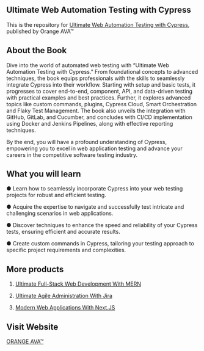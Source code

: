 ## Ultimate Web Automation Testing with Cypress


This is the repository for [Ultimate Web Automation Testing with Cypress](https://orangeava.com/products/ultimate-web-automation-testing-with-cypress), published by Orange AVA™


## About the Book
Dive into the world of automated web testing with “Ultimate Web Automation Testing with Cypress.” From foundational concepts to advanced techniques, the book equips professionals with the skills to seamlessly integrate Cypress into their workflow. Starting with setup and basic tests, it progresses to cover end-to-end, component, API, and data-driven testing with practical examples and best practices. Further, it explores advanced topics like custom commands, plugins, Cypress Cloud, Smart Orchestration and Flaky Test Management. The book also unveils the integration with GitHub, GitLab, and Cucumber, and concludes with CI/CD implementation using Docker and Jenkins Pipelines, along with effective reporting techniques. 

By the end, you will have a profound understanding of Cypress, empowering you to excel in web application testing and advance your careers in the competitive software testing industry.


## What you will learn

● Learn how to seamlessly incorporate Cypress into your web testing projects for robust and efficient testing.

● Acquire the expertise to navigate and successfully test intricate and challenging scenarios in web applications.

● Discover techniques to enhance the speed and reliability of your Cypress tests, ensuring efficient and accurate results.

● Create custom commands in Cypress, tailoring your testing approach to specific project requirements and complexities. 

## More products
1. [Ultimate Full-Stack Web Development With MERN](https://orangeava.com/products/ultimate-full-stack-web-development-with-mern)

2. [Ultimate Agile Administration With Jira](https://orangeava.com/products/ultimate-agile-administration-with-jira)

3. [Modern Web Applications With Next.JS](https://orangeava.com/products/modern-web-applications-with-next-js)

## Visit Website 
[ORANGE AVA™](https://orangeava.com)
